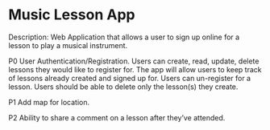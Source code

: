 # Music Lesson App

Description: Web Application that allows a user to sign up online for a lesson to play a musical instrument.

P0 User Authentication/Registration. Users can create, read, update, delete lessons they would like to register for. The app will allow users to keep track of lessons already created and signed up for. 
Users can un-register for a lesson. Users should be able to delete only the lesson(s) they create.

P1 Add map for location.

P2 Ability to share a comment on a lesson after they’ve attended.

